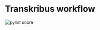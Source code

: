 Transkribus workflow
====================
![pylint score](https://mperlet.github.io/pybadge/badges/9.21.svg)
